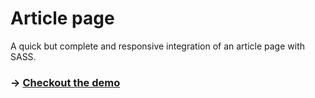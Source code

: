 # Article page

A quick but complete and responsive integration of an article page with SASS.

### → [Checkout the demo](https://thehub-article.vercel.app/)
